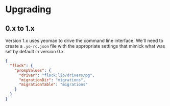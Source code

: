 # Upgrading

## 0.x to 1.x

Version 1.x uses yeoman to drive the command line interface. We'll need to
create a `.yo-rc.json` file with the appropriate settings that mimick what
was set by default in version 0.x.

```json
{
  "flock": {
    "prompValues": {
      "driver": "flock:lib/drivers/pg",
      "migrationDir": "migrations",
      "migrationTable": "migrations"
    }
  }
}
```
